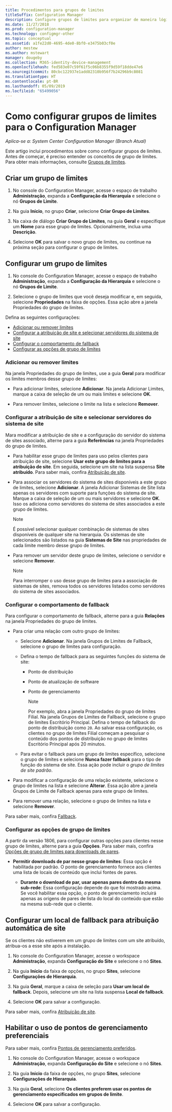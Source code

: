 ```yaml
---
title: Procedimentos para grupos de limites
titleSuffix: Configuration Manager
description: Configure grupos de limites para organizar de maneira lógica os locais de rede relacionados chamados limites.
ms.date: 11/27/2018
ms.prod: configuration-manager
ms.technology: configmgr-other
ms.topic: conceptual
ms.assetid: a1fe22d0-4695-4de0-8bf0-e3475b03cf0e
author: mestew
ms.author: mstewart
manager: dougeby
ms.collection: M365-identity-device-management
ms.openlocfilehash: fed583e07c59f61f5c06b8355f9d59f18dde47e6
ms.sourcegitcommit: 80cbc122937e1add82310b956f7b24296b9c8081
ms.translationtype: HT
ms.contentlocale: pt-BR
ms.lasthandoff: 05/09/2019
ms.locfileid: "65499056"
---
```

# <a name="how-to-configure-boundary-groups-for-configuration-manager"></a>Como configurar grupos de limites para o Configuration Manager

*Aplica-se a: System Center Configuration Manager (Branch Atual)*

Este artigo inclui procedimentos sobre como configurar grupos de limites. Antes de começar, é preciso entender os conceitos de grupo de limites. Para obter mais informações, consulte [Grupos de limites](/sccm/core/servers/deploy/configure/boundary-groups).



## <a name="bkmk_create"></a> Criar um grupo de limites  

1.  No console do Configuration Manager, acesse o espaço de trabalho **Administração**, expanda a **Configuração da Hierarquia** e selecione o nó **Grupos de Limite**.  

2.  Na guia **Início**, no grupo **Criar**, selecione **Criar Grupo de Limites**.  

3.  Na caixa de diálogo **Criar Grupo de Limites**, na guia **Geral** e especifique um **Nome** para esse grupo de limites. Opcionalmente, inclua uma **Descrição**.  

4.  Selecione **OK** para salvar o novo grupo de limites, ou continue na próxima seção para configurar o grupo de limites.  


## <a name="bkmk_config"></a> Configurar um grupo de limites  

1.  No console do Configuration Manager, acesse o espaço de trabalho **Administração**, expanda a **Configuração da Hierarquia** e selecione o nó **Grupos de Limite**.  

2.  Selecione o grupo de limites que você deseja modificar e, em seguida, selecione **Propriedades** na faixa de opções. Essa ação abre a janela Propriedades do grupo de limites.  

Defina as seguintes configurações:  
- [Adicionar ou remover limites](#bkmk_add)  
- [Configurar a atribuição de site e selecionar servidores do sistema de site](#bkmk_references)  
- [Configurar o comportamento de fallback](#bkmk_bg-fallback)  
- [Configurar as opções de grupo de limites](#bkmk_options)  


### <a name="bkmk_add"></a> Adicionar ou remover limites

Na janela Propriedades do grupo de limites, use a guia **Geral** para modificar os limites membros desse grupo de limites:  

- Para adicionar limites, selecione **Adicionar**. Na janela Adicionar Limites, marque a caixa de seleção de um ou mais limites e selecione **OK**.  

- Para remover limites, selecione o limite na lista e selecione **Remover**.  


### <a name="bkmk_references"></a> Configurar a atribuição de site e selecionar servidores do sistema de site

Mara modificar a atribuição de site e a configuração do servidor do sistema de sites associado, alterne para a guia **Referências** na janela Propriedades do grupo de limites.  

- Para habilitar esse grupo de limites para uso pelos clientes para atribuição de site, selecione **Usar este grupo de limites para a atribuição de site**. Em seguida, selecione um site na lista suspensa **Site atribuído**. Para saber mais, confira [Atribuição de site](/sccm/core/servers/deploy/configure/boundary-groups#site-assignment).  

- Para associar os servidores do sistema de sites disponíveis a este grupo de limites, selecione **Adicionar**. A janela Adicionar Sistemas de Site lista apenas os servidores com suporte para funções do sistema de site. Marque a caixa de seleção de um ou mais servidores e selecione **OK**. Isso os adiciona como servidores do sistema de sites associados a este grupo de limites.  

    > [!NOTE]  
    >  É possível selecionar qualquer combinação de sistemas de sites disponíveis de qualquer site na hierarquia. Os sistemas de site selecionados são listados na guia **Sistemas de Site** nas propriedades de cada limite membro desse grupo de limites.  

- Para remover um servidor deste grupo de limites, selecione o servidor e selecione **Remover**.  

    > [!NOTE]  
    >  Para interromper o uso desse grupo de limites para a associação de sistemas de sites, remova todos os servidores listados como servidores do sistema de sites associados.  


### <a name="bkmk_bg-fallback"></a> Configurar o comportamento de fallback

Para configurar o comportamento de fallback, alterne para a guia **Relações** na janela Propriedades do grupo de limites.  

- Para criar uma relação com outro grupo de limites:  

  - Selecione **Adicionar**. Na janela Grupos de Limites de Fallback, selecione o grupo de limites para configuração.  

  - Defina o tempo de fallback para as seguintes funções do sistema de site:  
    - Ponto de distribuição  
    - Ponto de atualização de software  
    - Ponto de gerenciamento  

      > [!Note]  
      > Por exemplo, abra a janela Propriedades do grupo de limites Filial. Na janela Grupos de Limites de Fallback, selecione o grupo de limites Escritório Principal. Defina o tempo de fallback do ponto de distribuição como `20`. Ao salvar essa configuração, os clientes no grupo de limites Filial começam a pesquisar o conteúdo dos pontos de distribuição no grupo de limites Escritório Principal após 20 minutos.  

  - Para evitar o fallback para um grupo de limites específico, selecione o grupo de limites e selecione **Nunca fazer fallback** para o tipo de função do sistema de site. Essa ação pode incluir o *grupo de limites de site padrão*.  

- Para modificar a configuração de uma relação existente, selecione o grupo de limites na lista e selecione **Alterar**. Essa ação abre a janela Grupos de Limite de Fallback apenas para este grupo de limites.  
 
- Para remover uma relação, selecione o grupo de limites na lista e selecione **Remover**.  

Para saber mais, confira [Fallback](/sccm/core/servers/deploy/configure/boundary-groups#fallback). 


### <a name="bkmk_options"></a> Configurar as opções de grupo de limites
<!--1356193-->
A partir da versão 1806, para configurar outras opções para clientes nesse grupo de limites, alterne para a guia **Opções**. Para saber mais, confira [Opções de grupo de limites para downloads de pares](/sccm/core/servers/deploy/configure/boundary-groups#bkmk_bgoptions).

- **Permitir downloads de par nesse grupo de limites**: Essa opção é habilitada por padrão. O ponto de gerenciamento fornece aos clientes uma lista de locais de conteúdo que inclui fontes de pares.  

    - **Durante o download de par, usar apenas pares dentro da mesma sub-rede**: Essa configuração depende do que foi mostrado acima. Se você habilitar essa opção, o ponto de gerenciamento incluirá apenas as origens de pares de lista do local do conteúdo que estão na mesma sub-rede que o cliente.  


## <a name="bkmk_site-fallback"></a> Configurar um local de fallback para atribuição automática de site  

Se os clientes não estiverem em um grupo de limites com um site atribuído, atribua-os a esse site após a instalação.

1.  No console do Configuration Manager, acesse o workspace **Administração**, expanda **Configuração do Site** e selecione o nó **Sites**.  

2.  Na guia **Início** da faixa de opções, no grupo **Sites**, selecione **Configurações de Hierarquia**.  

3.  Na guia **Geral**, marque a caixa de seleção para **Usar um local de fallback**. Depois, selecione um site na lista suspensa **Local de fallback**.  

4.  Selecione **OK** para salvar a configuração.  

Para saber mais, confira [Atribuição de site](/sccm/core/servers/deploy/configure/boundary-groups#site-assignment).


## <a name="bkmk_proc-prefer"></a> Habilitar o uso de pontos de gerenciamento preferenciais  

Para saber mais, confira [Pontos de gerenciamento preferidos](/sccm/core/servers/deploy/configure/boundary-groups#bkmk_preferred).

1.  No console do Configuration Manager, acesse o workspace **Administração**, expanda **Configuração do Site** e selecione o nó **Sites**.  

2. Na guia **Início** da faixa de opções, no grupo **Sites**, selecione **Configurações de Hierarquia**.  

3. Na guia **Geral**, selecione **Os clientes preferem usar os pontos de gerenciamento especificados em grupos de limite**.  

4. Selecione **OK** para salvar a configuração.  

